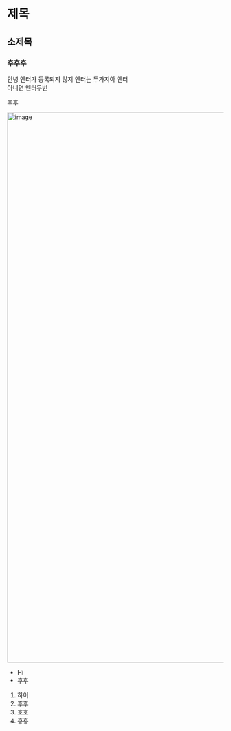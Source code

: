 # 제목
## 소제목
### 후후후

안녕
엔터가 등록되지 않지
엔터는 두가지야
엔터<br/>
아니면 엔터두번

후후


<img width="853" height="1280" alt="image" src="https://github.com/user-attachments/assets/e648a115-36cf-486b-b99b-efb93c3aeefc" />

* Hi
* 후후

1. 하이
2. 후후
3. 호호
4. 홍홍
